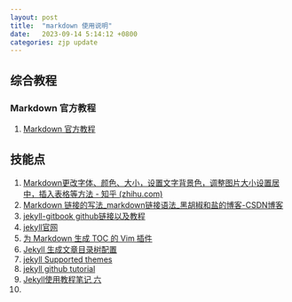 ```yaml
---
layout: post
title:  "markdown 使用说明"
date:   2023-09-14 5:14:12 +0800
categories: zjp update
---
```


综合教程
-------------
### Markdown 官方教程
1. [Markdown 官方教程](https://markdown.com.cn/)

技能点
-------------
1. [Markdown更改字体、颜色、大小，设置文字背景色，调整图片大小设置居中，插入表格等方法 - 知乎 (zhihu.com)](https://zhuanlan.zhihu.com/p/139007418)
2. [Markdown 链接的写法_markdown链接语法_黑胡椒和盐的博客-CSDN博客](https://blog.csdn.net/qq_32320399/article/details/99823695)
3. [jekyll-gitbook github链接以及教程](https://github.com/sighingnow/jekyll-gitbook)
4. [jekyll官网](https://www.jekyll.com.cn/)
5. [为 Markdown 生成 TOC 的 Vim 插件](https://cloud.tencent.com/developer/article/1964694)
6. [Jekyll 生成文章目录树配置](http://www.yuyanba.com/default.aspx/did21122)
7. [jekyll   Supported themes](https://pages.github.com/themes/)
8. [jekyll github tutorial](https://blog.csdn.net/enthan809882/article/details/129090669)
9. [Jekyll使用教程笔记 六](https://juejin.cn/post/6844903632882630664)
10. 

